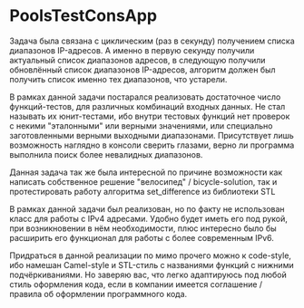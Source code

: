 # PoolsTestConsApp
Задача была связана с циклическим (раз  в секунду) получением списка диапазонов IP-адресов. А именно в первую секунду получили актуальный список диапазонов адресов, в следующую получили обновлённый список диапазонов IP-адресов, алгоритм должен был получить список именно тех диапазонов, что устарели.

В рамках данной задачи постарался реализовать достаточное число функций-тестов, для различных комбинаций входных данных. Не стал называть их юнит-тестами, ибо внутри тестовых функций нет проверок с некими "эталонными" или верными значениями, или специально заготовленными верными выходными диапазонами. Присутствует лишь возможность наглядно в консоли сверить глазами, верно ли программа выполнила поиск более невалидных диапазонов.

Данная задача так же была интересной по причине возможности как написать собственное решение "велосипед" / bicycle-solution, так и протестировать работу алгоритма set_difference из библиотеки STL

В рамках данной задачи был реализован, но по факту не использован класс для работы с IPv4 адресами. Удобно будет иметь его под рукой, при возникновении в нём необходимости, плюс интересно было бы расширить его функционал для работы с более современным IPv6.

Придраться в данной реализации по мимо прочего можно к code-style, ибо намешан Camel-style и STL-стиль с названиями функций с нижними подчёркиваниями. Но заверяю вас, что легко адаптируюсь под любой стиль оформления кода, если в компании имеется соглашение / правила об оформлении программного кода.

